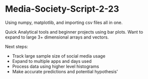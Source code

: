 # Media-Society-Script-2-23
Using numpy, matplotlib, and importing csv files all in one. 

Quick Analytical tools and beginner projects using bar plots. Want to expand to large 3+ dimensional arrays and vectors. 

Next steps: 
- Track large sample size of social media usage
- Expand to multiple apps and days used
- Process data using higher level histograms
- Make accurate predictions and potential hypothesis'
